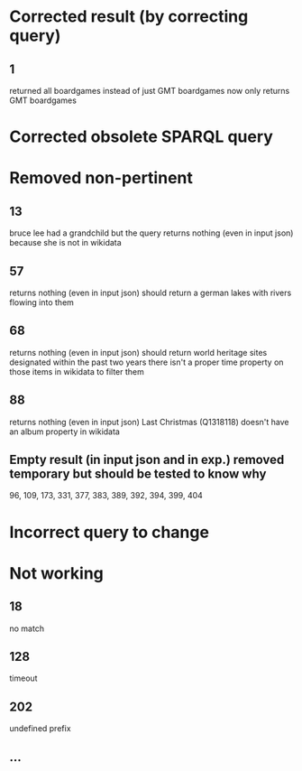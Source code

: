 # Corrected result (by correcting query)

## 1 
returned all boardgames instead of just GMT boardgames
now only returns GMT boardgames

# Corrected obsolete SPARQL query

# Removed non-pertinent

## 13
bruce lee had a grandchild but the query returns nothing (even in input json) because she is not in wikidata

## 57
returns nothing (even in input json) 
should return a german lakes with rivers flowing into them

## 68
returns nothing (even in input json)
should return world heritage sites designated within the past two years
there isn't a proper time property on those items in wikidata to filter them

## 88
returns nothing (even in input json)
Last Christmas (Q1318118) doesn't have an album property in wikidata

## Empty result (in input json and in exp.) removed temporary but should be tested to know why
96, 109, 173, 331, 377, 383, 389, 392, 394, 399, 404

# Incorrect query to change

# Not working

## 18
no match

## 128
timeout

## 202
undefined prefix

## ...